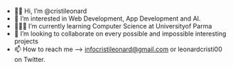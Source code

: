 - 👋🏻 Hi, I’m @cristileonard
- 👀 I’m interested in Web Development, App Development and AI.
- 👨🏻‍💻 I’m currently learning Computer Science at Universityof Parma
- 👥 I’m looking to collaborate on every possible and impossible interesting projects
- 📫 How to reach me --> infocristileonard@gmail.com  or  leonardcristi00 on Twitter.

<!---
infocristileonard/infocristileonard is a ✨ special ✨ repository because its `README.md` (this file) appears on your GitHub profile.
You can click the Preview link to take a look at your changes.
--->
